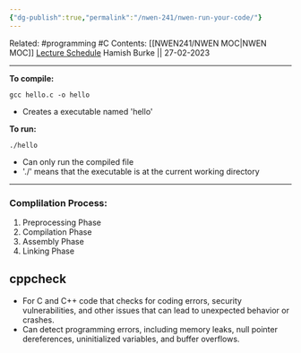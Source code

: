 ```yaml
---
{"dg-publish":true,"permalink":"/nwen-241/nwen-run-your-code/"}
---
```



Related: #programming #C 
Contents: [[NWEN241/NWEN MOC\|NWEN MOC]]
[Lecture Schedule](https://ecs.wgtn.ac.nz/Courses/NWEN241_2023T1/LectureSchedule)
Hamish Burke || 27-02-2023
***

**To compile:**
```shell
gcc hello.c -o hello
```

- Creates a executable named 'hello'

**To run:**
```shell
./hello
```

- Can only run the compiled file
- './' means that the executable is at the current working directory

***
### Complilation Process:
1. Preprocessing Phase
2. Compilation Phase
3. Assembly Phase
4. Linking Phase


## cppcheck
- For C and C++ code that checks for coding errors, security vulnerabilities, and other issues that can lead to unexpected behavior or crashes.
- Can detect programming errors, including memory leaks, null pointer dereferences, uninitialized variables, and buffer overflows.